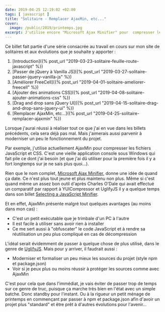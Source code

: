 ```yaml
---
date: 2019-04-25 12:19:02 +02:00
tags: [ javascript ]
title: "Solitaire - Remplacer AjaxMin, etc..."
cover:
  image: /public/2019/printemps.jpg
excerpt: J'utilise encore "Microsoft Ajax Minifier" pour  compresser les fichiers JavaScript et CSS de mon site de jeux de solitaires. Peut-être qu'il est temps de passer à autre chose ?
---
```


<div class="encart" markdown="1">

Ce billet fait partie d'une série consacrée au travail en cours sur mon site de
solitaires et aux évolutions que je souhaite y apporter :

1. [Introduction]({% post_url "2019-03-23-solitaire-feuille-route-javascript" %})
2. [Passer de jQuery à Vanilla JS]({% post_url "2019-03-27-solitaire-passer-jquery-vanilla-js" %})
3. [Améliorer FreeCell]({% post_url "2019-04-01-solitaire-ameliorer-freecell" %})
4. [Ajouter des animations CSS]({% post_url "2019-04-08-solitaire-ajouter-animations-css" %})
5. [Drag and drop sans jQuery UI]({% post_url "2019-04-15-solitaire-drag-and-drop-sans-jquery-ui" %})
6. [Remplacer AjaxMin, etc...]({% post_url "2019-04-25-solitaire-remplacer-ajaxmin" %})

</div>

Lorsque j'aurai réussi à réaliser tout ce que j'ai en vue dans les billets
précédents, cela sera déjà pas mal. Mais j'aimerais aussi parvenir à moderniser
un peu le fonctionnement du projet.

Par exemple, j'utilise actuellement AjaxMin pour compresser les fichiers
JavaScript et CSS. C'est une vieille application console sous Windows qui fait
pile ce dont j'ai besoin (et que j'ai dû utiliser pour la première fois il y a
fort longtemps sur je ne sais plus quoi...).

Rien que le nom complet, [Microsoft Ajax Minifier](https://github.com/Microsoft/ajaxmin),
donne une idée de quand ça date. Ce n'est plus tout jeune et plus maintenu non
plus. Même si c'est quand même un assez bon outil d'après Charles O'Dale qui
avait effectué un comparatif par rapport à YUICompressor et UglifyJS il y a
quelque temps dans son billet [Selecting a JavaScript Minifier](https://www.charlesodale.com/selecting-a-javascript-minifier-spoiler-microsoft-ajax-minifier-wins/).

Et en effet, AjaxMin présente malgré tout quelques avantages (au moins dans mon
cas) :

* C'est un petit exécutable que je trimbale d'un PC à l'autre
* Il est facile à utiliser sans avoir rien à installer
* Ce me sert aussi à "obfuscater" le code JavaScript et à rendre sa
  réutilisation un peu plus compliqué en cas de décompression

L'idéal serait évidemment de passer à quelque chose de plus utilisé, dans le
genre de [UglifyJS](http://lisperator.net/uglifyjs/). Mais pour y arriver, il
faudrait aussi :

* Moderniser et formaliser un peu mieux les sources du projet (style npm et
  package.json)
* Voir si je peux plus ou moins réussir à protéger les sources comme avec AjaxMin

C'est pour cela que dans l'immédiat, je vais éviter de passer trop de temps sur
ce genre de truc, puisque ça marche très bien en l'état avec un simple batche.
Donc standby pour l'instant. Ou à la rigueur un petit ménage de printemps en
commençant par passer à npm et package.json afin d'avoir un projet plus
"standard" et être prêt à d'autres évolutions pour l'avenir...
